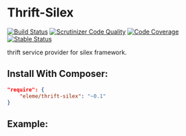 # Thrift-Silex
[![Build Status](https://travis-ci.org/thbourlove/thrift-silex.png?branch=master)](https://travis-ci.org/thbourlove/thrift-silex)
[![Scrutinizer Code Quality](https://scrutinizer-ci.com/g/thbourlove/thrift-silex/badges/quality-score.png?s=f113f1ab965f6aaef55e497a330caf72bff94201)](https://scrutinizer-ci.com/g/thbourlove/thrift-silex/)
[![Code Coverage](https://scrutinizer-ci.com/g/thbourlove/thrift-silex/badges/coverage.png?b=master)](https://scrutinizer-ci.com/g/thbourlove/thrift-silex/?branch=master)
[![Stable Status](https://poser.pugx.org/eleme/thrift-silex/v/stable.png)](https://packagist.org/packages/eleme/thrift-silex)

thrift service provider for silex framework.

## Install With Composer:

```json
"require": {
    "eleme/thrift-silex": "~0.1"
}
```

## Example:
